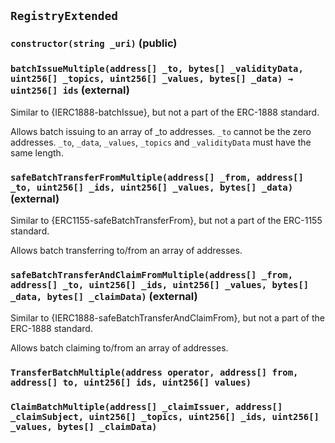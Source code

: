 ## `RegistryExtended`






### `constructor(string _uri)` (public)





### `batchIssueMultiple(address[] _to, bytes[] _validityData, uint256[] _topics, uint256[] _values, bytes[] _data) → uint256[] ids` (external)

Similar to {IERC1888-batchIssue}, but not a part of the ERC-1888 standard.


Allows batch issuing to an array of _to addresses.
`_to` cannot be the zero addresses.
`_to`, `_data`, `_values`, `_topics` and `_validityData` must have the same length.

### `safeBatchTransferFromMultiple(address[] _from, address[] _to, uint256[] _ids, uint256[] _values, bytes[] _data)` (external)

Similar to {ERC1155-safeBatchTransferFrom}, but not a part of the ERC-1155 standard.


Allows batch transferring to/from an array of addresses.

### `safeBatchTransferAndClaimFromMultiple(address[] _from, address[] _to, uint256[] _ids, uint256[] _values, bytes[] _data, bytes[] _claimData)` (external)

Similar to {IERC1888-safeBatchTransferAndClaimFrom}, but not a part of the ERC-1888 standard.


Allows batch claiming to/from an array of addresses.


### `TransferBatchMultiple(address operator, address[] from, address[] to, uint256[] ids, uint256[] values)`





### `ClaimBatchMultiple(address[] _claimIssuer, address[] _claimSubject, uint256[] _topics, uint256[] _ids, uint256[] _values, bytes[] _claimData)`







